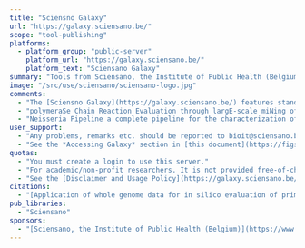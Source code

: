 ```yaml
---
title: "Sciensno Galaxy"
url: "https://galaxy.sciensano.be/"
scope: "tool-publishing"
platforms:
  - platform_group: "public-server"
    platform_url: "https://galaxy.sciensano.be/"
    platform_text: "Sciensano Galaxy"
summary: "Tools from Sciensano, the Institute of Public Health (Belgium)"
image: "/src/use/sciensano/sciensano-logo.jpg"
comments:
  - "The [Sciensno Galaxy](https://galaxy.sciensano.be/) features standard text and file manipulation tools, plus..."
  - "polymeraSe Chain Reaction Evaluation through largE-scale miNing of gEnomic Data (SCREENED)"
  - "Neisseria Pipeline a complete pipeline for the characterization of N. meningitidis (quality control, assembly, resistance characterization, sequence typing and serogroup determination)"
user_support:
  - "Any problems, remarks etc. should be reported to bioit@sciensano.be."
  - "See the *Accessing Galaxy* section in [this document](https://figshare.com/articles/Additional_file_1_of_Application_of_whole_genome_data_for_in_silico_evaluation_of_primers_and_probes_routinely_employed_for_the_detection_of_viral_species_by_RT-qPCR_using_dengue_virus_as_a_case_study/7047125)."
quotas:
  - "You must create a login to use this server."
  - "For academic/non-profit researchers. It is not provided free-of-charge for commercial users, who should contact bioit@wiv-isp.be in case they would be interested in using this resource."
  - "See the [Disclaimer and Usage Policy](https://galaxy.sciensano.be/Disclaimer_externe_policy.html) for more." 
citations:
  - "[Application of whole genome data for in silico evaluation of primers and probes routinely employed for the detection of viral species by RT-qPCR using dengue virus as a case study](https://bmcbioinformatics.biomedcentral.com/articles/10.1186/s12859-018-2313-0), Kevin Vanneste,  Linda Garlant, Sylvia Broeders, Steven Van Gucht and Nancy H. Roosens. *BMC Bioinformatics* 2018 19:312 doi:10.1186/s12859-018-2313-0"
pub_libraries:
  - "Sciensano"
sponsors:
  - "[Sciensano, the Institute of Public Health (Belgium)](https://www.sciensano.be/), the Bioinformatics Platform (Platform Biotechnology and Molecular Biology)"
---
```

